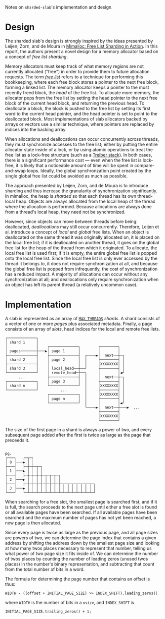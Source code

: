 Notes on `sharded-slab`'s implementation and design.

# Design

The sharded slab's design is strongly inspired by the ideas presented by
Leijen, Zorn, and de Moura in [Mimalloc: Free List Sharding in
Action][mimalloc]. In this report, the authors present a novel design for a
memory allocator based on a concept of _free list sharding_.

Memory allocators must keep track of what memory regions are not currently
allocated ("free") in order to provide them to future allocation requests.
The term [_free list_][freelist] refers to a technique for performing this
bookkeeping, where each free block stores a pointer to the next free block,
forming a linked list. The memory allocator keeps a pointer to the most
recently freed block, the _head_ of the free list. To allocate more memory,
the allocator pops from the free list by setting the head pointer to the
next free block of the current head block, and returning the previous head.
To deallocate a block, the block is pushed to the free list by setting its
first word to the current head pointer, and the head pointer is set to point
to the deallocated block. Most implementations of slab allocators backed by
arrays or vectors use a similar technique, where pointers are replaced by
indices into the backing array.

When allocations and deallocations can occur concurrently across threads,
they must synchronize accesses to the free list; either by putting the
entire allocator state inside of a lock, or by using atomic operations to
treat the free list as a lock-free structure (such as a [Treiber stack]). In
both cases, there is a significant performance cost — even when the free
list is lock-free, it is likely that a noticeable amount of time will be
spent in compare-and-swap loops. Ideally, the global synchronzation point
created by the single global free list could be avoided as much as possible.

The approach presented by Leijen, Zorn, and de Moura is to introduce
sharding and thus increase the granularity of synchronization significantly.
In mimalloc, the heap is _sharded_ so that each thread has its own
thread-local heap. Objects are always allocated from the local heap of the
thread where the allocation is performed. Because allocations are always
done from a thread's local heap, they need not be synchronized.

However, since objects can move between threads before being deallocated,
_deallocations_ may still occur concurrently. Therefore, Leijen et al.
introduce a concept of _local_ and _global_ free lists. When an object is
deallocated on the same thread it was originally allocated on, it is placed
on the local free list; if it is deallocated on another thread, it goes on
the global free list for the heap of the thread from which it originated. To
allocate, the local free list is used first; if it is empty, the entire
global free list is popped onto the local free list. Since the local free
list is only ever accessed by the thread it belongs to, it does not require
synchronization at all, and because the global free list is popped from
infrequently, the cost of synchronization has a reduced impact. A majority
of allocations can occur without any synchronization at all; and
deallocations only require synchronization when an object has left its
parent thread (a relatively uncommon case).

[mimalloc]: https://www.microsoft.com/en-us/research/uploads/prod/2019/06/mimalloc-tr-v1.pdf
[freelist]: https://en.wikipedia.org/wiki/Free_list
[Treiber stack]: https://en.wikipedia.org/wiki/Treiber_stack

# Implementation

A slab is represented as an array of [`MAX_THREADS`] _shards_. A shard
consists of a vector of one or more _pages_ plus associated metadata.
Finally, a page consists of an array of _slots_, head indices for the local
and remote free lists.

```text
┌─────────────┐
│ shard 1     │
│             │    ┌─────────────┐        ┌────────┐
│ pages───────┼───▶│ page 1      │        │        │
├─────────────┤    ├─────────────┤  ┌────▶│  next──┼─┐
│ shard 2     │    │ page 2      │  │     ├────────┤ │
├─────────────┤    │             │  │     │XXXXXXXX│ │
│ shard 3     │    │ local_head──┼──┘     ├────────┤ │
└─────────────┘    │ remote_head─┼──┐     │        │◀┘
      ...          ├─────────────┤  │     │  next──┼─┐
┌─────────────┐    │ page 3      │  │     ├────────┤ │
│ shard n     │    └─────────────┘  │     │XXXXXXXX│ │
└─────────────┘          ...        │     ├────────┤ │
                   ┌─────────────┐  │     │XXXXXXXX│ │
                   │ page n      │  │     ├────────┤ │
                   └─────────────┘  │     │        │◀┘
                                    └────▶│  next──┼───▶  ...
                                          ├────────┤
                                          │XXXXXXXX│
                                          └────────┘
```


The size of the first page in a shard is always a power of two, and every
subsequent page added after the first is twice as large as the page that
preceeds it.

```text

pg.
┌───┐   ┌─┬─┐
│ 0 │───▶ │ │
├───┤   ├─┼─┼─┬─┐
│ 1 │───▶ │ │ │ │
├───┤   ├─┼─┼─┼─┼─┬─┬─┬─┐
│ 2 │───▶ │ │ │ │ │ │ │ │
├───┤   ├─┼─┼─┼─┼─┼─┼─┼─┼─┬─┬─┬─┬─┬─┬─┬─┐
│ 3 │───▶ │ │ │ │ │ │ │ │ │ │ │ │ │ │ │ │
└───┘   └─┴─┴─┴─┴─┴─┴─┴─┴─┴─┴─┴─┴─┴─┴─┴─┘
```

When searching for a free slot, the smallest page is searched first, and if
it is full, the search proceeds to the next page until either a free slot is
found or all available pages have been searched. If all available pages have
been searched and the maximum number of pages has not yet been reached, a
new page is then allocated.

Since every page is twice as large as the previous page, and all page sizes
are powers of two, we can determine the page index that contains a given
address by shifting the address down by the smallest page size and
looking at how many twos places necessary to represent that number,
telling us what power of two page size it fits inside of. We can
determine the number of twos places by counting the number of leading
zeros (unused twos places) in the number's binary representation, and
subtracting that count from the total number of bits in a word.

The formula for determining the page number that contains an offset is thus:

```rust,ignore
WIDTH - ((offset + INITIAL_PAGE_SIZE) >> INDEX_SHIFT).leading_zeros()
```

where `WIDTH` is the number of bits in a `usize`, and `INDEX_SHIFT` is

```rust,ignore
INITIAL_PAGE_SIZE.trailing_zeros() + 1;
```

[`MAX_THREADS`]: https://docs.rs/sharded-slab/latest/sharded_slab/trait.Config.html#associatedconstant.MAX_THREADS
